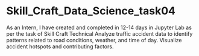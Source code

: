 # Skill_Craft_Data_Science_task04

As an Intern, I have created and completed in 12-14 days in Jupyter Lab as per the task of Skill Craft Technical
Analyze traffic accident data to identify patterns related to road conditions, weather, and time of day. Visualize accident hotspots and contributing factors.
